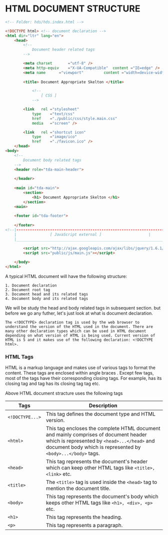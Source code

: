 # HTML DOCUMENT STRUCTURE

```` html
<!-- Folder: hds/hds.index.html -->

<!DOCTYPE html> <!-- document declaration -->
<html dir="ltr" lang="en">
	<head> 
		<!-- 
			Document header related tags 
		-->

		<meta charset		="utf-8" />
		<meta http-equiv	="X-UA-Compatible" 	content ="IE=edge" />
		<meta name		="viewport" 		content ="width=device-width; initial-scale=1.0" />
		
		<title> Document Appropriate Skelton </title>

			<!-- 
				[ CSS ] 
			-->

		<link 	rel	="stylesheet" 		
			type	="text/css" 
			href	="./public/css/style.main.css" 
			media	="screen" />

		<link 	rel	="shortcut icon"
			type	="image/ico" 	
			href	="./favicon.ico" />
	</head>
<body>
	<!-- 
		Document body related tags 
	-->
	<header role="tda-main-header">
		
	</header>
	
	<main id="tda-main">
		<section>
			<h1> Document Appropriate Skelton </h1>
		</section>	
	<main>	
	
	<footer id="tda-footer">
		
	</footer>
<!--|---------------------------------------------------------------------------------------|			
    |				[ JavaScript external ]					    |	
    |_______________________________________________________________________________________|-->
			
		<script src="http://ajax.googleapis.com/ajax/libs/jquery/1.6.1/jquery.min.js"></script>
		<script src="public/js/main.js"></script>

	</body>
</html>
````
A typical HTML document will have the following structure:

	1. Document declaration
	2. Document root tag
	3. Document head and its related tags
	4. Document body and its related tags

We will be study the head and body related tags in subsequent section. but before we go any futher, let's just look at what is document declaration.

	The <!DOCTYPE> declaration tag is used by the web browser to understand the version of the HTML used in the document. There are many other declaration types which can be used in HTML document depending on what version of HTML is being used. Current version of HTML is 5 and it makes use of the following declaration: <!DOCTYPE html>. 

### HTML Tags

HTML is a markup language and makes use of various tags to format the content. These tags are enclosed within angle braces <Tag Name>. Except few tags, most of the tags have their corresponding closing tags. For example, <html> has its closing tag </html> and <body> tag has its closing tag </body> tag etc.

Above HTML document stracture uses the following tags

| Tags 		     | Description |
| -------------- | ----------- |
|`<!DOCTYPE...>` | This tag defines the document type and HTML version. |
|`<html>`        | This tag encloses the complete HTML document and mainly comprises of document header which is represented by `<head>...</head>` and document body which is represented by `<body>...</body>` tags. |
| `<head>`  | This tag represents the document's header which can keep other HTML tags like `<title>, <link>` etc. |
| `<title>` | The `<title>` tag is used inside the `<head>` tag to mention the document title. |
| `<body>`  | This tag represents the document's body which keeps other HTML tags like `<h1>, <div>, <p>`   etc. |
| `<h1>`    | This tag represents the heading. |
| `<p>`     | This tag represents a paragraph. |
